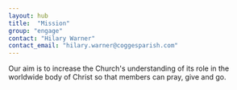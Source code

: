 ```yaml
---
layout: hub
title:  "Mission"
group: "engage"
contact: "Hilary Warner"
contact_email: "hilary.warner@coggesparish.com"
---
```


Our aim is to increase the Church's understanding of its role in the worldwide body of Christ so that members can pray, give and go.
